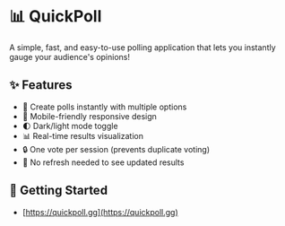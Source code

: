 # 📊 QuickPoll

A simple, fast, and easy-to-use polling application that lets you instantly gauge your audience's opinions!

## ✨ Features

- 🚀 Create polls instantly with multiple options
- 📱 Mobile-friendly responsive design
- 🌓 Dark/light mode toggle
- 📊 Real-time results visualization
- 🔒 One vote per session (prevents duplicate voting)
- 🔄 No refresh needed to see updated results

## 🚀 Getting Started

- [https://quickpoll.gg](https://quickpoll.gg)


